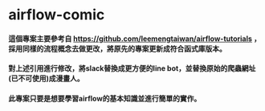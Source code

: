 # airflow-comic
#### 這個專案主要參考自 https://github.com/leemengtaiwan/airflow-tutorials ，採用同樣的流程概念去做更改，將原先的專案更新成符合函式庫版本。
#### 對上述引用進行修改，將slack替換成更方便的line bot，並替換原始的爬蟲網址(已不可使用)成漫畫人。
#### 此專案只要是想要學習airflow的基本知識並進行簡單的實作。
